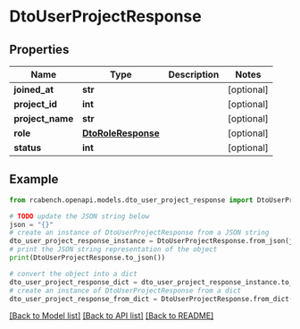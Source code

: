 # DtoUserProjectResponse


## Properties

Name | Type | Description | Notes
------------ | ------------- | ------------- | -------------
**joined_at** | **str** |  | [optional] 
**project_id** | **int** |  | [optional] 
**project_name** | **str** |  | [optional] 
**role** | [**DtoRoleResponse**](DtoRoleResponse.md) |  | [optional] 
**status** | **int** |  | [optional] 

## Example

```python
from rcabench.openapi.models.dto_user_project_response import DtoUserProjectResponse

# TODO update the JSON string below
json = "{}"
# create an instance of DtoUserProjectResponse from a JSON string
dto_user_project_response_instance = DtoUserProjectResponse.from_json(json)
# print the JSON string representation of the object
print(DtoUserProjectResponse.to_json())

# convert the object into a dict
dto_user_project_response_dict = dto_user_project_response_instance.to_dict()
# create an instance of DtoUserProjectResponse from a dict
dto_user_project_response_from_dict = DtoUserProjectResponse.from_dict(dto_user_project_response_dict)
```
[[Back to Model list]](../README.md#documentation-for-models) [[Back to API list]](../README.md#documentation-for-api-endpoints) [[Back to README]](../README.md)


